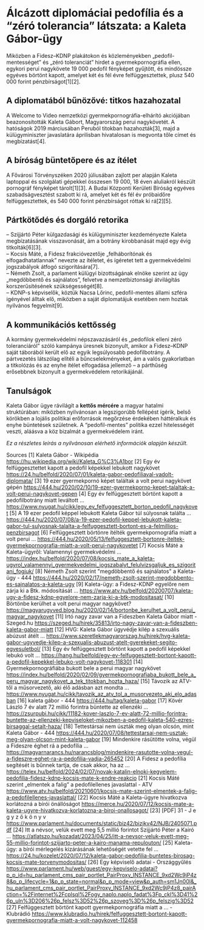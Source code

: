 # Álcázott diplomáciai pedofília és a “zéró tolerancia” látszata: a Kaleta Gábor-ügy

Miközben a Fidesz–KDNP plakátokon és közleményekben „pedofil-mentességet” és „zéró toleranciát” hirdet a gyermekpornográfia ellen, egykori perui nagykövete 19 000 pedofil fényképet gyűjtött, és mindössze egyéves börtönt kapott, amelyet két és fél évre felfüggesztettek, plusz 540 000 forint pénzbírságot[1][2].

## A diplomatából bűnözővé: titkos hazahozatal  
A Welcome to Video nemzetközi gyermekpornográfia-elhárító akciójában beazonosították Kaleta Gábort, Magyarország perui nagykövetét. A hatóságok 2019 márciusában Peruból titokban hazahozták[3], majd a külügyminiszter javaslatára áprilisban hivatalosan is megvonta tőle címet és megbízatást[4].

## A bíróság büntetőpere és az ítélet  
A Fővárosi Törvényszéken 2020 júliusában zajlott per alapján Kaleta laptoppal és szolgálati gépekkel összesen 19 000, 18 éven aluliakról készült pornográf fényképet tárolt[1][3]. A Budai Központi Kerületi Bíróság egyéves szabadságvesztést szabott ki rá, amelyet két és fél év próbaidőre felfüggesztettek, és 540 000 forint pénzbírságot róttak ki rá[2][5].

## Pártkötődés és dorgáló retorika  
– Szijjártó Péter külgazdasági és külügyminiszter kezdeményezte Kaleta megbízatásának visszavonását, ám a botrány kirobbanását majd egy évig titkolták[6][3].  
– Kocsis Máté, a Fidesz frakcióvezetője „felháborítónak és elfogadhatatlannak” nevezte az ítéletet, és ígéretet tett a gyermekvédelmi jogszabályok átfogó szigorítására[7].  
– Németh Zsolt, a parlament külügyi bizottságának elnöke szerint az ügy „megdöbbentő és sajnálatos”, felvetve a nemzetbiztonsági átvilágítás korszerűsítésének szükségességét[8].  
– KDNP-s képviselők, köztük Nacsa Lőrinc, pedofil-mentes állami szféra igényével álltak elő, miközben a saját diplomatájuk esetében nem hoztak nyilvános fegyelmit[9].

## A kommunikációs kettősség  
A kormány gyermekvédelmi népszavazásáról és „pedofilok elleni zéró toleranciáról” szóló kampánya üresnek bizonyult, amikor a Fidesz–KDNP saját táborából került elő az egyik legsúlyosabb pedofilbotrány. A pártvezetés látszólag elítéli a bűncselekményeket, ám a valós gyakorlatban a titkolózás és az enyhe ítélet elfogadása jellemző – a párthűség erősebbnek bizonyult a gyermekvédelem retorikájánál.

## Tanulságok  
Kaleta Gábor ügye rávilágít a **kettős mércére** a magyar hatalmi struktúrában: miközben nyilvánosan a legszigorúbb fellépést ígérik, belső körökben a lojális politikai erőforrások megőrzése érdekében háttéralkuk és enyhe büntetések születnek. A “pedofil-mentes” politika ezzel hitelességét veszti, aláásva a köz bizalmát a gyermekvédelem iránt.

*Ez a részletes leírás a nyilvánosan elérhető információk alapján készült.*

Sources
[1] Kaleta Gábor - Wikipédia https://hu.wikipedia.org/wiki/Kaleta_G%C3%A1bor
[2] Egy év felfüggesztettet kapott a pedofil képekkel lebukott nagykövet https://24.hu/belfold/2020/07/01/kaleta-gabor-pedofiliaval-vadolt-diplomata/
[3] 19 ezer gyermekpornó képet találtak a volt perui nagykövet gépén https://444.hu/2020/02/10/19-ezer-gyermekporno-kepet-talaltak-a-volt-perui-nagykovet-gepen
[4] Egy év felfüggesztett börtönt kapott a pedofilbotrány miatt leváltott ... https://www.nyugat.hu/cikk/egy_ev_felfuggesztett_borton_pedofil_nagykovet
[5] A 19 ezer pedofil képpel lebukott Kaleta Gábor túl súlyosnak találta ... https://444.hu/2020/07/08/a-19-ezer-pedofil-keppel-lebukott-kaleta-gabor-tul-sulyosnak-talalta-a-felfuggesztett-bortont-es-a-felmillios-penzbirsagot
[6] Felfüggesztett börtönre ítélték gyermekpornográfia miatt a volt perui ... https://444.hu/2020/05/13/felfuggesztett-bortonre-iteltek-gyermekpornografia-miatt-a-volt-perui-nagykovetet
[7] Kocsis Máté a Kaleta-ügyről: Valamennyi gyermekvédelmi ... https://index.hu/belfold/2020/07/08/kocsis_mate_a_kaleta-ugyrol_valamennyi_gyermekvedelmi_jogszabalyt_felulvizsgaljuk_es_szigoritani_fogjuk/
[8] Németh Zsolt szerint "megdöbbentő és sajnálatos" a Kaleta-ügy - 444 https://444.hu/2020/02/17/nemeth-zsolt-szerint-megdobbento-es-sajnalatos-a-kaleta-ugy
[9] Kaleta-ügy: a Fidesz-KDNP egyelőre nem zárja ki a Btk. módosítását ... https://www.atv.hu/belfold/20200707/kaleta-ugy-a-fidesz-kdnp-egyelore-nem-zarja-ki-a-btk-modositasat/
[10] Börtönbe kerülhet a volt perui magyar nagykövet? https://magyarugyved.blog.hu/2020/02/14/bortonbe_kerulhet_a_volt_perui_magyar_nagykovet
[11] Irtó nagy zavar van a Fideszben Kaleta Gábor miatt - Szeged.hu https://szeged.hu/hirek/35813/irto-nagy-zavar-van-a-fideszben-kaleta-gabor-miatt
[12] HVG: Kaleta Gábor ügyvédje kilép a szexuális abúzust átélt ... https://www.szeretlekmagyarorszag.hu/hirek/hvg-kaleta-gabor-ugyvedje-kilep-a-szexualis-abuzust-atelt-gyerekeket-segito-egyesuletbol/
[13] Egy év felfüggesztett börtönt kapott a pedofil képekkel lebukó volt ... https://hang.hu/belfold/egy-ev-felfuggesztett-bortont-kapott-a-pedofil-kepekkel-lebuko-volt-nagykovet-118301
[14] Gyermekpornográfiába bukott bele a perui magyar nagykövet https://index.hu/belfold/2020/02/09/gyermekpornografiaba_bukott_bele_a_peru_magyar_nagykovet_a_tek_titokban_hozta_haza/
[15] Távozik az ATV-től a műsorvezető, aki élő adásban azt mondta ... https://www.nyugat.hu/cikk/tavozik_az_atv_tol_a_musorvezeto_aki_elo_adasban
[16] kaleta gábor - 444 https://444.hu/tag/kaleta-gabor
[17] Kövér László 7 év alatt 72 millió forintra büntette az ellenzéki ... https://zsurpubi.hu/cikk/11182-kover-laszlo-7-ev-alatt-72-millio-forintra-buntette-az-ellenzeki-kepviseloket-mikozben-a-pedofil-kaleta-540-ezres-birsaggal-setalt-haza/
[18] Tettestársai nem úszták meg olyan olcsón, mint Kaleta Gábor - 444 https://444.hu/2020/07/08/tettestarsai-nem-usztak-meg-olyan-olcson-mint-kaleta-gabor
[19] Mindenkire rásütötte volna, végül a Fideszre éghet rá a pedofília ... https://magyarnarancs.hu/narancsblog/mindenkire-rasutotte-volna-vegul-a-fideszre-eghet-ra-a-pedofilia-vadja-265452
[20] A Fidesz a pedofília segítését is bűnnek tartja, de csak akkor, ha az ... https://telex.hu/belfold/2024/02/07/novak-katalin-elnoki-kegyelem-pedofilia-fidesz-kdnp-kocsis-mate-k-endre-reakcio
[21] Kocsis Máté szerint „elmentek a falig” a pedofilellenes javaslattal - ATV https://www.atv.hu/belfold/20210601/kocsis-mate-szerint-elmentek-a-falig-a-pedofilellenes-javaslattal/
[22] Kocsis Máté a Kaleta-ügyre hivatkozva korlátozná a bírói önállóságot https://merce.hu/2020/07/12/kocsis-mate-a-kaleta-ugyre-hivatkozva-korlatozna-a-biroi-onallosagot/
[23] [PDF] 31 - J e g y z ő k ö n y v https://www.parlament.hu/documents/static/biz42/bizjkv42/NJB/2405071.pdf
[24] Itt a névsor, velük evett meg 5,5 millió forintot Szijjártó Péter a Kairó ... https://atlatszo.hu/kozadat/2023/04/25/itt-a-nevsor-veluk-evett-meg-55-millio-forintot-szijjarto-peter-a-kairo-manama-repulouton/
[25] Kaleta-ügy: a bírói mérlegelés kizárásának lehetőségét vetette fel ... https://24.hu/kozelet/2020/07/12/kaleta-gabor-pedofilia-buntetes-birosag-kocsis-mate-torvenymodositas/
[26] Egy képviselő adatai - Országgyűlés https://www.parlament.hu/web/guest/egy-kepviselo-adatai?p_p_id=hu_parlament_cms_pair_portlet_PairProxy_INSTANCE_9xd2Wc9jP4z8&p_p_lifecycle=1&p_p_state=normal&p_p_mode=view&p_auth=sm1Jn00l&_hu_parlament_cms_pair_portlet_PairProxy_INSTANCE_9xd2Wc9jP4z8_pairAction=%2Finternet%2Fcplsql%2Fogy_naplo.naplo_fadat%3Fp_ckl%3D41%26p_uln%3D206%26p_felsz%3D52%26p_szoveg%3D%26p_felszig%3D52
[27] Felfüggesztett börtönt kapott gyermekpornográfia miatt a ... - Klubrádió https://www.klubradio.hu/hirek/felfuggesztett-bortont-kapott-gyermekpornografia-miatt-a-volt-nagykovet-112458
